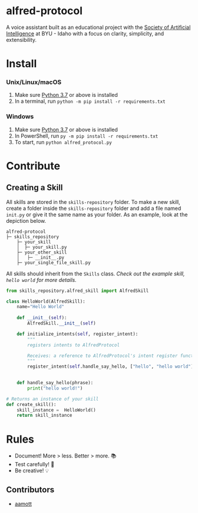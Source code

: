 # alfred-protocol
A voice assistant built as an educational project with the [Society of Artificial Intelligence](https://sai-byui.github.io/) at BYU - Idaho with a focus on clarity, simplicity, and extensibility.

# Install
### Unix/Linux/macOS
1. Make sure [Python 3.7](https://www.python.org/) or above is installed
2. In a terminal, run `python -m pip install -r requirements.txt`

### Windows
1. Make sure [Python 3.7](https://www.python.org/) or above is installed
2. In PowerShell, run `py -m pip install -r requirements.txt`
3. To start, run `python alfred_protocol.py`

# Contribute
## Creating a Skill
All skills are stored in the `skills-repository` folder. To make a new skill, create a folder inside the `skills-repository` folder and add a file named `init.py` or give it the same name as your folder. As an example, look at the depiction below. 
```
alfred-protocol
├─ skills_repository
    ├─ your_skill
    │  ├─ your_skill.py
    ├─ your_other_skill
    │   ├─ __init__.py
    ├─ your_single_file_skill.py
```

All skills should inherit from the `Skills` class. _Check out the example skill, `hello world` for more details._ 
``` py
from skills_repository.alfred_skill import AlfredSkill

class HelloWorld(AlfredSkill):
    name="Hello World"
    
    def __init__(self):
        AlfredSkill.__init__(self)

    def initialize_intents(self, register_intent):
        """
        registers intents to AlfredProtocol

        Receives: a reference to AlfredProtocol's intent register function
        """
        register_intent(self.handle_say_hello, ["hello", "hello world"], self.name)

    
    def handle_say_hello(phrase):
        print("hello world!")

# Returns an instance of your skill
def create_skill():
    skill_instance =  HelloWorld()
    return skill_instance
```

# Rules
- Document! More > less. Better > more. 📚
- Test carefully! 🥇
- Be creative! 💡

## Contributors
- [aamott](https://github.com/aamott)
